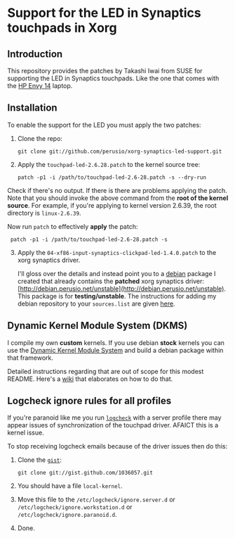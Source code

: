 # Support for the LED in Synaptics touchpads in Xorg

## Introduction

This repository provides the patches by Takashi Iwai from SUSE for
supporting the LED in Synaptics touchpads. Like the one that comes
with the
[HP Envy 14](https://secure.wikimedia.org/wikipedia/en/wiki/HP_Envy#Envy_14)
laptop.
 
## Installation

To enable the support for the LED you must apply the two patches:

 1. Clone the repo:
 
    `git clone git://github.com/perusio/xorg-synaptics-led-support.git`

 2. Apply the `touchpad-led-2.6.28.patch` to the kernel source tree:
     
    `patch -p1 -i /path/to/touchpad-led-2.6-28.patch -s --dry-run`
   
   Check if there's no output. If there is there are problems applying
   the patch. Note that you should invoke the above command from the
   **root of the kernel source**. For example, if you're applying to
   kernel version 2.6.39, the root directory is `linux-2.6.39`.
   
   Now run `patch` to effectively **apply** the patch:
   
     patch -p1 -i /path/to/touchpad-led-2.6-28.patch -s
     
 3. Apply the `04-xf86-input-synaptics-clickpad-led-1.4.0.patch` to
    the xorg synaptics driver.
     
    I'll gloss over the details and instead point you to a
    [debian](http://debian.org) package I created that already
    contains the **patched** xorg synaptics driver:
    [http://debian.perusio.net/unstable](http://debian.perusio.net/unstable). This
    package is for **testing/unstable**. The instructions for adding
    my debian repository to your `sources.list` are given
    [here](http://debian.perusio.net).
    
## Dynamic Kernel Module System (DKMS)

I compile my own **custom** kernels. If you use debian **stock**
kernels you can use the
[Dynamic Kernel Module System](http://packages.debian.org/wheezy/dkms)
and build a debian package within that framework.

Detailed instructions regarding that are out of scope for this modest
README. Here's a
[wiki](http://tjworld.net/wiki/Linux/Ubuntu/Kernel/BuildDebianDKMSPackages)
that elaborates on how to do that.

## Logcheck ignore rules for all profiles

If you're paranoid like me you run [`logcheck`](http://logcheck.org/)
with a server profile there may appear issues of synchronization of
the touchpad driver. AFAICT this is a kernel issue.

To stop receiving logcheck emails because of the driver issues then do
this:
 
 1. Clone the [`gist`](https://gist.github.com/1036057):
 
     `git clone git://gist.github.com/1036057.git`

 2. You should have a file `local-kernel`.
 
 3. Move this file to the `/etc/logcheck/ignore.server.d` or
    `/etc/logcheck/ignore.workstation.d` or `/etc/logcheck/ignore.paranoid.d`.
    
 4. Done.
